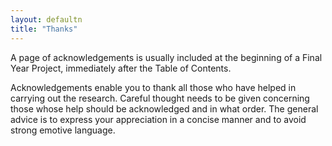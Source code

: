 ```yaml
---
layout: defaultn
title: "Thanks"
---
```

A page of acknowledgements is usually included at the beginning of a Final Year Project, immediately after the Table of Contents.

Acknowledgements enable you to thank all those who have helped in carrying out the research. Careful thought needs to be given concerning those whose help should be acknowledged and in what order. The general advice is to express your appreciation in a concise manner and to avoid strong emotive language.
